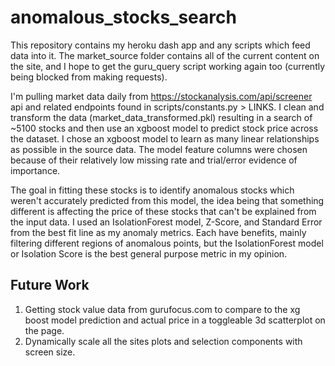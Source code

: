 # anomalous_stocks_search

This repository contains my heroku dash app and any scripts which feed data into it. The market_source folder contains all of the current content on the site, and I hope to get the guru_query script working again too (currently being blocked from making requests).

I'm pulling market data daily from https://stockanalysis.com/api/screener api and related endpoints found in scripts/constants.py > LINKS. I clean and transform the data (market_data_transformed.pkl) resulting in a search of ~5100 stocks and then use an xgboost model to predict stock price across the dataset. I chose an xgboost model to learn as many linear relationships as possible in the source data. The model feature columns were chosen because of their relatively low missing rate and trial/error evidence of importance. 

The goal in fitting these stocks is to identify anomalous stocks which weren't accurately predicted from this model, the idea being that something different is affecting the price of these stocks that can't be explained from the input data. I used an IsolationForest model, Z-Score, and Standard Error from the best fit line as my anomaly metrics. Each have benefits, mainly filtering different regions of anomalous points, but the IsolationForest model or Isolation Score is the best general purpose metric in my opinion.

## Future Work

1) Getting stock value data from gurufocus.com to compare to the xg boost model prediction and actual price in a toggleable 3d scatterplot on the page.
2) Dynamically scale all the sites plots and selection components with screen size.
